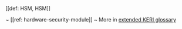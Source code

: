 [[def: HSM, HSM]]

~ [[ref: hardware-security-module]]
~ More in <a href="https://weboftrust.github.io/WOT-terms/docs/glossary/HSM">extended KERI glossary</a>
